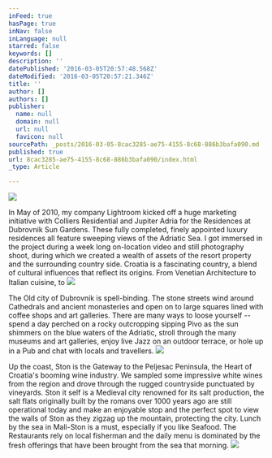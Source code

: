 ```yaml
---
inFeed: true
hasPage: true
inNav: false
inLanguage: null
starred: false
keywords: []
description: ''
datePublished: '2016-03-05T20:57:48.568Z'
dateModified: '2016-03-05T20:57:21.346Z'
title: ''
author: []
authors: []
publisher:
  name: null
  domain: null
  url: null
  favicon: null
sourcePath: _posts/2016-03-05-8cac3285-ae75-4155-8c68-886b3bafa090.md
published: true
url: 8cac3285-ae75-4155-8c68-886b3bafa090/index.html
_type: Article

---
```

![](https://the-grid-user-content.s3-us-west-2.amazonaws.com/23429024-bd82-45a3-be6b-aabe99acf67e.jpg)

In May of 2010, my company Lightroom kicked off a huge marketing initiative with Colliers Residential and Jupiter Adria for the Residences at Dubrovnik Sun Gardens.  These fully completed, finely appointed luxury residences all feature sweeping views of the Adriatic Sea.  I got immersed in the project during a week long on-location video and still photography shoot, during which we created a wealth of assets of the resort property and the surrounding country side.  Croatia is a fascinating country, a blend of cultural influences that reflect its origins. From Venetian Architecture to Italian cuisine, to
![](https://the-grid-user-content.s3-us-west-2.amazonaws.com/9e569b6d-a7c4-4b70-bfb5-bc9a79294225.jpg)

The Old city of Dubrovnik is spell-binding.  The stone streets wind around Cathedrals and ancient monasteries and open on to large squares lined with coffee shops and art galleries.  There are many ways to loose yourself -- spend a day perched on a rocky outcropping sipping Pivo as the sun shimmers on the blue waters of the Adriatic, stroll through the many museums and art galleries, enjoy live Jazz on an outdoor terrace, or hole up in a Pub and chat with locals and travellers.
![](https://the-grid-user-content.s3-us-west-2.amazonaws.com/1fd5c1fd-cfc2-4382-8a2e-26f9026609ba.jpg)

Up the coast, Ston is the Gateway to the Peljesac Peninsula, the Heart of Croatia's booming wine industry. We sampled some impressive white wines from the region and drove through the rugged countryside punctuated by vineyards.  Ston it self is a Medieval city renowned for its salt production, the salt flats originally built by the romans over 1000 years ago are still operational today and make an enjoyable stop and the perfect spot to view the walls of Ston as they zigzag up the mountain, protecting the city.  Lunch by the sea in Mali-Ston is a must, especially if you like Seafood. The Restaurants rely on local fisherman and the daily menu is dominated by the fresh offerings that have been brought from the sea that morning.
![](https://the-grid-user-content.s3-us-west-2.amazonaws.com/0279fbc8-ab3b-4ee1-9ef6-61ae4c144cb2.jpg)